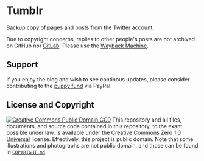 # Tumblr
Backup copy of pages and posts from the [Twitter](https://twitter.com/ZaryaTheLaika) account.

Due to copyright concerns, replies to other people's posts are not archived on GitHub nor [GitLab](https://gitlab.com/ZaryaTheLaika/Twitter). Please use the [Wayback Machine](https://web.archive.org/web/*/https://twitter.com/ZaryaTheLaika*).
## Support
If you enjoy the blog and wish to see continous updates, please consider contributing to the [puppy fund](https://paypal.me/bglamours) via PayPal.
## License and Copyright
[![Creative Commons Public Domain CC0](https://licensebuttons.net/p/zero/1.0/80x15.png)](http://creativecommons.org/publicdomain/zero/1.0/)
This repository and all files, documents, and source code contained in this repository, to the exant possible under law, is available under the [Creative Commons Zero 1.0 Universal](http://creativecommons.org/publicdomain/zero/1.0/) license. Effectively, this project is public domain. Note that some illustrations and photographs are not public domain, and those can be found in [`COPYRIGHT.md`](./COPYRIGHT.md).
